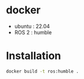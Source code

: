 # docker
- ubuntu : 22.04
- ROS 2 : humble

# Installation
```bash
docker build -t ros:humble .
```
